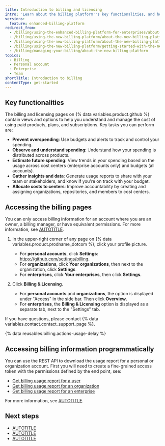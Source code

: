 ```yaml
---
title: Introduction to billing and licensing
intro: 'Learn about the billing platform''s key functionalities, and how they can help you manage your spending more effectively.'
versions:
  feature: enhanced-billing-platform
redirect_from:
  - /billing/using-the-enhanced-billing-platform-for-enterprises/about-the-enhanced-billing-platform-for-enterprises
  - /billing/using-the-new-billing-platform/about-the-new-billing-platform-for-enterprises
  - /billing/using-the-new-billing-platform/about-the-new-billing-platform
  - /billing/using-the-new-billing-platform/getting-started-with-the-new-billing-platform
  - /billing/managing-your-billing/about-the-new-billing-platform
topics:
  - Billing
  - Personal account
  - Enterprise
  - Team
shortTitle: Introduction to billing
contentType: get-started
---
```


## Key functionalities

The billing and licensing pages on {% data variables.product.github %} contain views and options to help you understand and manage the cost of using paid products, plans, and subscriptions. Key tasks you can perform are:

* **Prevent overspending**: Use budgets and alerts to track and control your spending.
* **Observe and understand spending**: Understand how your spending is distributed across products.
* **Estimate future spending**: View trends in your spending based on the usage across cost centers (enterprise accounts only) and budgets (all accounts).
* **Gather insights and data**: Generate usage reports to share with your team or stakeholders, and know if you're on track with your budget.
* **Allocate costs to centers**: Improve accountability by creating and assigning organizations, repositories, and members to cost centers.

## Accessing the billing pages

You can only access billing information for an account where you are an owner, a billing manager, or have equivalent permissions. For more information, see [AUTOTITLE](/billing/reference/billing-roles).

1. In the upper-right corner of any page on {% data variables.product.prodname_dotcom %}, click your profile picture.

   * For **personal accounts**, click **Settings**: https://github.com/settings/billing.
   * For **organizations**, click **Your organizations**, then next to the organization, click **Settings**.
   * For **enterprises**, click **Your enterprises**, then click **Settings**.

1. Click **Billing & Licensing**.

   * For **personal accounts** and **organizations**, the option is displayed under "Access" in the side bar. Then click **Overview**.
   * For **enterprises**, the **Billing & Licensing** option is displayed as a separate tab, next to the "Settings" tab.

If you have questions, please contact {% data variables.contact.contact_support_page %}.

{% data reusables.billing.actions-usage-delay %}

## Accessing billing information programmatically

You can use the REST API to download the usage report for a personal or organization account. First you will need to create a fine-grained access token with the permissions defined by the end point, see:

* [Get billing usage report for a user](/rest/billing/enhanced-billing?apiVersion=2022-11-28#get-billing-usage-report-for-a-user)
* [Get billing usage report for an organization](/rest/billing/enhanced-billing?apiVersion=2022-11-28#get-billing-usage-report-for-an-organization)
* [Get billing usage report for an enterprise](/rest/enterprise-admin/billing?apiVersion=2022-11-28#get-billing-usage-report-for-an-enterprise)

For more information, see [AUTOTITLE](/enterprise-cloud@latest/billing/managing-your-billing/automating-usage-reporting).

## Next steps

* [AUTOTITLE](/billing/how-tos/products/view-product-use)
* [AUTOTITLE](/billing/tutorials/set-up-budgets)
* [AUTOTITLE](/billing/tutorials/use-cost-centers)
